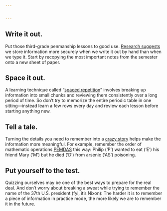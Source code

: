 ```yaml
---


---
```


<h2 id="write-it-out.">Write it out.</h2>
<p>Put those third-grade penmanship lessons to good use. <a href="http://www.intechopen.com/books/advances-in-haptics/digitizing-literacy-reflections-on-the-haptics-of-writing">Research suggests</a> we store information more securely when we write it out by hand than when we type it. Start by recopying the most important notes from the semester onto a new sheet of paper.</p>
<h2 id="space-it-out.">Space it out.</h2>
<p>A learning technique called “<a href="http://harvardmagazine.com/2009/11/spaced-education-boosts-learning">spaced repetition</a>” involves breaking up information into small chunks and reviewing them consistently over a long period of time. So don’t try to memorize the entire periodic table in one sitting—instead learn a few rows every day and review each lesson before starting anything new.</p>
<h2 id="tell-a-tale.">Tell a tale.</h2>
<p>Turning the details you need to remember into a <a href="http://greatist.com/happiness/remember-everything/">crazy story</a> helps make the information more meaningful. For example, remember the order of mathematic operations <a href="http://www.mathsisfun.com/operation-order-pemdas.html">PEMDAS</a> this way: Philip (‘P’) wanted to eat (‘E’) his friend Mary (‘M’) but he died (‘D’) from arsenic (‘AS’) poisoning.</p>
<h2 id="put-yourself-to-the-test.">Put yourself to the test.</h2>
<p>Quizzing ourselves may be one of the best ways to prepare for the real deal. And don’t worry about breaking a sweat while trying to remember the name of the 37th U.S. president (fyi, it’s Nixon): The harder it is to remember a piece of information in practice mode, the more likely we are to remember it in the future.</p>

